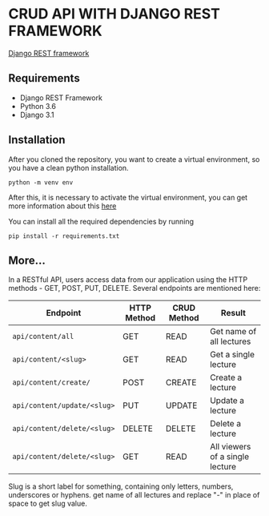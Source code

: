 # CRUD API WITH DJANGO REST FRAMEWORK
[Django REST framework](http://www.django-rest-framework.org/) 

## Requirements
- Django REST Framework
- Python 3.6
- Django 3.1

## Installation
After you cloned the repository, you want to create a virtual environment, so you have a clean python installation.
```
python -m venv env
```

After this, it is necessary to activate the virtual environment, you can get more information about this [here](https://docs.python.org/3/tutorial/venv.html)

You can install all the required dependencies by running
```
pip install -r requirements.txt
```

## More...
In a RESTful API, users access data from our application using the HTTP methods - GET, POST, PUT, DELETE.
Several endpoints are mentioned here:

Endpoint |HTTP Method | CRUD Method | Result
-- | -- |-- |--
`api/content/all` | GET | READ | Get name of all lectures
`api/content/<slug>` | GET | READ | Get a single lecture
`api/content/create/`| POST | CREATE | Create a lecture
`api/content/update/<slug>` | PUT | UPDATE | Update a lecture
`api/content/delete/<slug>` | DELETE | DELETE | Delete a lecture
`api/content/delete/<slug>` | GET | READ | All viewers of a single lecture

Slug is a short label for something, containing only letters, numbers, underscores or hyphens.
get name of all lectures and replace "-" in place of space to get slug value.

